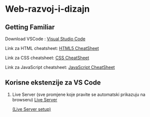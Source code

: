 # Web-razvoj-i-dizajn

## Getting Familiar

Download VSCode : [Visual Studio Code](https://code.visualstudio.com/download )

Link za HTML cheatsheet: [HTML5 CheatSheet](https://htmlcheatsheet.com/ )

Link za CSS cheatsheet: [CSS CheatSheet](https://htmlcheatsheet.com/css/)

Link za JavaScript cheatsheet: [JavaScript CheatSheet](https://htmlcheatsheet.com/js/)

## Korisne ekstenzije za VS Code

1. Live Server (sve promjene koje pravite se automatski prikazuju na browseru) [Live Server](https://marketplace.visualstudio.com/items?itemName=ritwickdey.LiveServer)   

   [(Live Server setup)](https://github.com/saranur/Web-razvoj-i-dizajn/blob/main/Live%20Server.txt)

   

   
   
   

